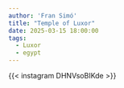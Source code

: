 ```yaml
---
author: 'Fran Simó'
title: "Temple of Luxor"
date: 2025-03-15 18:00:00
tags:
  - Luxor 
  - egypt
---
```


{{< instagram DHNVsoBIKde >}}